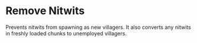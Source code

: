 # Remove Nitwits

Prevents nitwits from spawning as new villagers.  It also converts any nitwits in freshly loaded chunks to unemployed villagers.
